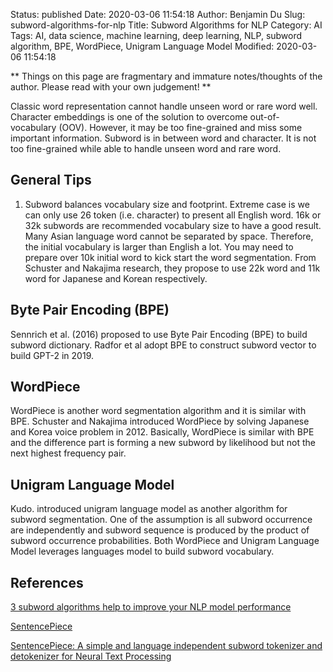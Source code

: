 Status: published
Date: 2020-03-06 11:54:18
Author: Benjamin Du
Slug: subword-algorithms-for-nlp
Title: Subword Algorithms for NLP
Category: AI
Tags: AI, data science, machine learning, deep learning, NLP, subword algorithm, BPE, WordPiece, Unigram Language Model
Modified: 2020-03-06 11:54:18

**
Things on this page are fragmentary and immature notes/thoughts of the author.
Please read with your own judgement!
**

Classic word representation cannot handle unseen word or rare word well. 
Character embeddings is one of the solution to overcome out-of-vocabulary (OOV). 
However, 
it may be too fine-grained and miss some important information. 
Subword is in between word and character. 
It is not too fine-grained while able to handle unseen word and rare word.

## General Tips

1. Subword balances vocabulary size and footprint. 
    Extreme case is we can only use 26 token (i.e. character) to present all English word. 
    16k or 32k subwords are recommended vocabulary size to have a good result.
    Many Asian language word cannot be separated by space. 
    Therefore, 
    the initial vocabulary is larger than English a lot. 
    You may need to prepare over 10k initial word to kick start the word segmentation. 
    From Schuster and Nakajima research, 
    they propose to use 22k word and 11k word for Japanese and Korean respectively.

## Byte Pair Encoding (BPE)

Sennrich et al. (2016) proposed to use Byte Pair Encoding (BPE) to build subword dictionary. 
Radfor et al adopt BPE to construct subword vector to build GPT-2 in 2019.

## WordPiece

WordPiece is another word segmentation algorithm and it is similar with BPE. 
Schuster and Nakajima introduced WordPiece by solving Japanese and Korea voice problem in 2012. 
Basically, 
WordPiece is similar with BPE and the difference part is forming a new subword by likelihood but not the next highest frequency pair.

## Unigram Language Model

Kudo. introduced unigram language model as another algorithm for subword segmentation. One of the assumption is all subword occurrence are independently and subword sequence is produced by the product of subword occurrence probabilities. Both WordPiece and Unigram Language Model leverages languages model to build subword vocabulary.

## References

[3 subword algorithms help to improve your NLP model performance](https://medium.com/@makcedward/how-subword-helps-on-your-nlp-model-83dd1b836f46)

[SentencePiece](https://github.com/google/sentencepiece)

[SentencePiece: A simple and language independent subword tokenizer and detokenizer for Neural Text Processing](https://arxiv.org/pdf/1808.06226.pdf)